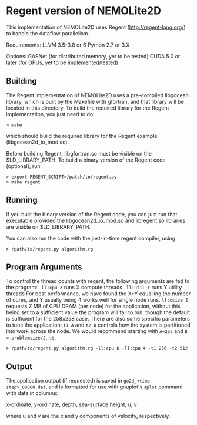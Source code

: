 # Regent version of NEMOLite2D #

This implementation of NEMOLite2D uses Regent (http://regent-lang.org/) to handle the dataflow parallelism.

Requirements:
LLVM 3.5-3.8 or 6
Python 2.7 or 3.X

Options:
GASNet (for distributed memory, yet to be tested)
CUDA 5.0 or later (for GPUs, yet to be implemented/tested)

## Building ##
The Regent implementation of NEMOLite2D uses a pre-compiled libgocean library,
which is built by the Makefile with gfortran, and that library will be located
in this directory.
To build the required library for the Regent implementation, you just need to do:

    > make

which should build the required library for the Regent example (libgocean2d_io_mod.so).


Before building Regent, libgfortran.so must be visible on the $LD_LIBRARY_PATH.
To build a binary version of the Regent code (optional), run

    > export REGENT_SCRIPT=/patch/to/regent.py
    > make regent

## Running ##

If you built the binary version of the Regent code, you can just run that executable
provided the libgocean2d_io_mod.so and libregent.so libraries are visible on $LD_LIBRARY_PATH.

You can also run the code with the just-in-time regent compiler, using

    > /path/to/regent.py algorithm.rg

## Program Arguments ##
To control the thread counts with regent, the following arguments are fed to the program:
`-ll:cpu X` runs X compute threads
`-ll:util Y` runs Y utility threads
For best performance, we have found the X+Y equalling the number of cores,
and Y usually being 4 works well for single node runs.
`ll:csize Z` requests Z MB of CPU DRAM (per node) for the application, 
without this being set to a sufficient value the program will fail to run, 
though the default is sufficient for the 258x258 case.
There are also some specific parameters to tune the application:
`t1 A` and `t2 B` controls how the system is partitioned into work across the node.
We would recommend starting with `A=256` and `B = problemsize/2`, i.e.
    
    > /path/to/regent.py algorithm.rg -ll:cpu 8 -ll:cpu 4 -t1 256 -t2 512

## Output ##
The application output (if requested) is saved in `go2d_<time-step>_00000.dat`, 
and is formatted for use with gnuplot's `splot` command with data in columns:

x-ordinate, y-ordinate, depth, sea-surface height, u, v

where u and v are the x and y components of velocity, respectively.

